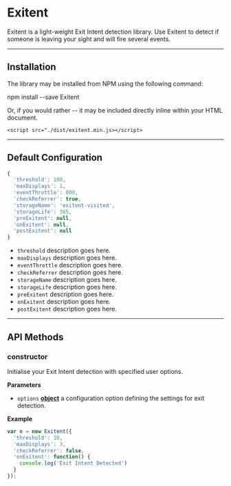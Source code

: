 # Exitent

Exitent is a light-weight Exit Intent detection library.  Use Exitent to detect if someone is leaving your sight and will fire several events.

----------

## Installation

The library may be installed from NPM using the following command:

  npm install --save Exitent

Or, if you would rather -- it may be included directly inline within your HTML document.

    <script src="./dist/exitent.min.js></script>

----------

## Default Configuration

```javascript
{
  'threshold': 100,
  'maxDisplays': 1,
  'eventThrottle': 800,
  'checkReferrer': true,
  'storageName': 'exitent-visited',
  'storageLife': 365,
  'preExitent': null,
  'onExitent': null,
  'postExitent': null
}
```

-   `threshold` description goes here.
-   `maxDisplays` description goes here.
-   `eventThrottle` description goes here.
-   `checkReferrer` description goes here.
-   `storageName` description goes here.
-   `storageLife` description goes here.
-   `preExitent` description goes here.
-   `onExitent` description goes here.
-   `postExitent` description goes here.

----------

## API Methods

### constructor

Initialise your Exit Intent detection with specified user options.

**Parameters**

-   `options` **[object](https://developer.mozilla.org/en-US/docs/Web/JavaScript/Reference/Global_Objects/Object)** a configuration option defining the settings for exit detection.

**Example**

```javascript
var e = new Exitent({
  'threshold': 10,
  'maxDisplays': 3,
  'checkReferrer': false,
  'onExitent': function() {
    console.log('Exit Intent Detected')
  }
});
```
